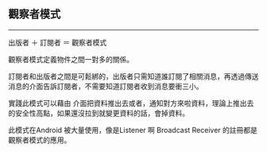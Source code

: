 ## 觀察者模式
____

出版者 ＋ 訂閱者  ＝ 觀察者模式

觀察者模式定義物件之間一對多的關係。

訂閱者和出版者之間是可鬆綁的，出版者只需知道誰訂閱了相關消息，再透過傳送消息的介面告訴訂閱者，不需要知道訂閱者收到消息要衝三小。

實踐此模式可以藉由 介面把資料推出去或者，通知對方來啦資料，理論上推出去的安全性高點，如果還沒拉到就變更資料的話，會掉資料。

此模式在Android 被大量使用，像是Listener 啊 Broadcast Receiver 的註冊都是  觀察者模式的應用。



